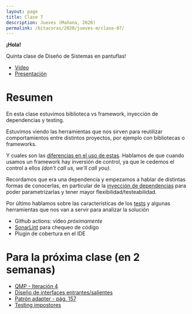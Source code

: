 ```yaml
---
layout: page
title: Clase 7
description: Jueves (Mañana, 2020)
permalink: /bitacoras/2020/jueves-m/clase-07/
---
```



**¡Hola!**

Quinta clase de Diseño de Sistemas en pantuflas!

- [Video](https://us02web.zoom.us/rec/share/4OBNAb7Tp1pLUKf_sFjYR7QfEbTBeaa8h3dI_qJcmB2xIjR1mZ7YiazEplreo5xt?startTime=1588853773000)
- [Presentación](https://docs.google.com/presentation/d/1q8qw-KxuFmgnxP5TUeYs06IEj-E7iYgA54stutBY0tg/edit?usp=sharing)

# Resumen

En esta clase estuvimos biblioteca vs framework, inyección de dependencias y testing.

Estuvimos viendo las herramientas que nos sirven para reutilizar comportamientos entre distintos proyectos, por ejemplo con bibliotecas o frameworks. 

Y cuales son las [diferencias en el uso de estas](https://docs.google.com/document/d/1D_MCoh4J8kL1MAKNlbDgAMu2nYxri-81nZBYOPFWnO0/edit). Hablamos de que cuando usamos un framework hay inversión de control, ya que le cedemos el control a ellos _(don't call us, we'll call you)_.

Recordamos que era una dependencia y empezamos a hablar de distintas formas de conocerlas, en particular de la [inyección de dependencias](https://docs.google.com/document/d/1GsW-hVF0XR76KunDILqkltyE1KIBvj3ldCCkyStjne0/edit) para poder parametrizarlas y tener mayor flexibilidad/testeabilidad. 

Por último hablamos sobre las características de los [tests](https://docs.google.com/document/d/11mVR-4wEZhlQMDEqrfQeYLypEsrSqXv98dr78SA0Oq4/edit) y algunas herramientas que nos van a servir para analizar la solución
* Github actions: video _próximamente_
* [SonarLint](https://www.sonarlint.org/) para chequeo de código
* Plugin de cobertura en el IDE

# Para la próxima clase (en 2 semanas)

* [QMP - Iteración 4](https://docs.google.com/document/d/1sy9S9EeIQr8fhatKnfTCgOfjVniJDu2viI-Av0gn0xY)
* [Diseño de interfaces entrantes/salientes](https://docs.google.com/document/d/1LurA-bCEHhCsIPFiFg1rqfIdfe5SdS4wBePfG45nDqg)
* [Patrón adapter - pág. 157](http://www.uml.org.cn/c++/pdf/DesignPatterns.pdf)
* [Testing impostores](https://docs.google.com/document/d/11mVR-4wEZhlQMDEqrfQeYLypEsrSqXv98dr78SA0Oq4/edit#heading=h.5bqwe0zgcgud)